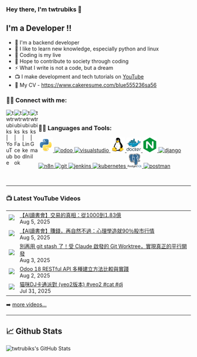### Hey there, I'm twtrubiks 👋

## I'm a Developer !!

- 🔭 I'm a backend developer
- 🌱 I like to learn new knowledge, especially python and linux
- 👯 Coding is my live
- 🥅 Hope to contribute to society through coding
- ⚡  What I write is not a code, but a dream
- 📺 I make development and tech tutorials on [YouTube](https://www.youtube.com/user/blue524326)
- 🔭 My CV - https://www.cakeresume.com/blue555236sa56

### 🙋‍♂️ Connect with me:

[<img align="left" alt="twtrubiks | YouTube" width="22px" src="https://cdn.jsdelivr.net/npm/simple-icons@v3/icons/youtube.svg" />][youtube]
[<img align="left" alt="twtrubiks | Facebook" width="22px" src="https://cdn.jsdelivr.net/npm/simple-icons@v3/icons/facebook.svg" />][facebook]
[<img align="left" alt="twtrubiks | LinkedIn" width="22px" src="https://cdn.jsdelivr.net/npm/simple-icons@v3/icons/linkedin.svg" />][linkedin]
[<img align="left" alt="twtrubiks | Gmail" width="22px" src="https://cdn.jsdelivr.net/npm/simple-icons@v3/icons/gmail.svg" />][gmail]

<br />

### 👨‍💻 Languages and Tools:

<p align="left"> <a href="https://www.python.org" target="_blank"> <img src="https://raw.githubusercontent.com/devicons/devicon/master/icons/python/python-original.svg" alt="python" width="40" height="40"/> <a href="https://www.odoo.com/" target="_blank"> <img src="https://upload.wikimedia.org/wikipedia/commons/thumb/5/50/Odoo_logo.svg/320px-Odoo_logo.svg.png" alt="odoo" width="65" height="40"/> </a> <a href="https://code.visualstudio.com/" target="_blank"> <img src="https://upload.wikimedia.org/wikipedia/commons/thumb/9/9a/Visual_Studio_Code_1.35_icon.svg/240px-Visual_Studio_Code_1.35_icon.svg.png" alt="visualstudio" width="40" height="40"/> </a> <a href="https://www.linux.org/" target="_blank"> <img src="https://raw.githubusercontent.com/devicons/devicon/master/icons/linux/linux-original.svg" alt="linux" width="40" height="40"/> <a href="https://www.docker.com/" target="_blank"> <img src="https://raw.githubusercontent.com/devicons/devicon/master/icons/docker/docker-original-wordmark.svg" alt="docker" width="40" height="40"/> </a> </a> <a href="https://www.nginx.com" target="_blank"> <img src="https://raw.githubusercontent.com/devicons/devicon/master/icons/nginx/nginx-original.svg" alt="nginx" width="40" height="40"/> </a> </a> <a href="https://www.djangoproject.com/" target="_blank"> <img src="https://upload.wikimedia.org/wikipedia/commons/7/75/Django_logo.svg" alt="django" width="40" height="40"/> </a> <a href="[https://flask.palletsprojects.com/](https://upload.wikimedia.org/wikipedia/commons/5/53/N8n-logo-new.svg)" target="_blank"> <img src="https://upload.wikimedia.org/wikipedia/commons/5/53/N8n-logo-new.svg" alt="n8n" width="40" height="40"/> </a> <a href="https://git-scm.com/" target="_blank"> <img src="https://www.vectorlogo.zone/logos/git-scm/git-scm-icon.svg" alt="git" width="40" height="40"/> </a> <a href="https://www.jenkins.io" target="_blank"> <img src="https://www.vectorlogo.zone/logos/jenkins/jenkins-icon.svg" alt="jenkins" width="40" height="40"/> </a> <a href="https://kubernetes.io" target="_blank"> <img src="https://www.vectorlogo.zone/logos/kubernetes/kubernetes-icon.svg" alt="kubernetes" width="40" height="40"/> </a> <a href="https://www.postgresql.org" target="_blank"> <img src="https://raw.githubusercontent.com/devicons/devicon/master/icons/postgresql/postgresql-original-wordmark.svg" alt="postgresql" width="40" height="40"/> </a> <a href="https://postman.com" target="_blank"> <img src="https://www.vectorlogo.zone/logos/getpostman/getpostman-icon.svg" alt="postman" width="40" height="40"/> </a> </p>

<br />

---

### 📺 Latest YouTube Videos

<table>
    <tbody>
<!-- YOUTUBE:START --><tr><td><a href="https://www.youtube.com/watch?v=w5IVHGoD-Rg"><img width="140px" src="https://i.ytimg.com/vi/w5IVHGoD-Rg/mqdefault.jpg"></a></td>
<td><a href="https://www.youtube.com/watch?v=w5IVHGoD-Rg">【AI讀書會】交易的真相：從1000到1.83億</a><br/>Aug 5, 2025</td></tr>
<tr><td><a href="https://www.youtube.com/watch?v=mQfWugUM7jw"><img width="140px" src="https://i.ytimg.com/vi/mQfWugUM7jw/mqdefault.jpg"></a></td>
<td><a href="https://www.youtube.com/watch?v=mQfWugUM7jw">【AI讀書會】賺錢，再自然不過：心理學造就90％股市行情</a><br/>Aug 5, 2025</td></tr>
<tr><td><a href="https://www.youtube.com/watch?v=9FOHZo7Gc28"><img width="140px" src="https://i.ytimg.com/vi/9FOHZo7Gc28/mqdefault.jpg"></a></td>
<td><a href="https://www.youtube.com/watch?v=9FOHZo7Gc28">別再用 git stash 了！受 Claude 啟發的 Git Worktree，實現真正的平行開發</a><br/>Aug 3, 2025</td></tr>
<tr><td><a href="https://www.youtube.com/watch?v=tQYbuCZjojY"><img width="140px" src="https://i.ytimg.com/vi/tQYbuCZjojY/mqdefault.jpg"></a></td>
<td><a href="https://www.youtube.com/watch?v=tQYbuCZjojY">Odoo 18 RESTful API 多種建立方法比較與實踐</a><br/>Aug 2, 2025</td></tr>
<tr><td><a href="https://www.youtube.com/shorts/NjJ5Tcvnhe8"><img width="140px" src="https://i.ytimg.com/vi/NjJ5Tcvnhe8/mqdefault.jpg"></a></td>
<td><a href="https://www.youtube.com/shorts/NjJ5Tcvnhe8">猫咪DJ卡通派對 &lpar;veo2版本&rpar; #veo2 #cat #dj</a><br/>Jul 31, 2025</td></tr>
<!-- YOUTUBE:END -->
    </tbody>
</table>

➡️ [more videos...](https://www.youtube.com/user/blue524326)

---

## 📈 Github Stats

<p align="left">
  <img align="left" alt="twtrubiks's GitHub Stats" src="https://github-readme-stats.vercel.app/api?username=twtrubiks&show_icons=true&hide_border=true" />
</p>

[youtube]: https://www.youtube.com/user/blue524326
[linkedin]: https://www.linkedin.com/in/twtrubiks-a09330145/
[facebook]: https://www.facebook.com/TWTRubiks
[gmail]: mailto:twtrubiks@gmail.com
